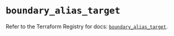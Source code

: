 # `boundary_alias_target`

Refer to the Terraform Registry for docs: [`boundary_alias_target`](https://registry.terraform.io/providers/hashicorp/boundary/1.3.0/docs/resources/alias_target).
